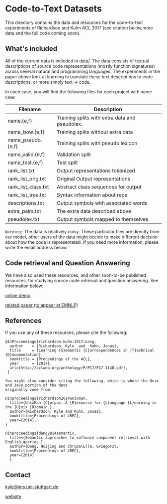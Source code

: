 Code-to-Text Datasets
========================

This directory contains the data and resources for the code-to-text
experiments of Richardson and Kuhn ACL 2017 (see citation below,more data and the full code coming soon). 

What's included 
--------------------------

All of the current data is included in data/. The data consists of
textual descriptions of source code representations (mostly function
signatures) across several natural and programming languages. The
experiments in the paper above look at learning to translate these
text descriptions to code descriptions, or more simply text -> code. 

In each case, you will find the following files for each project with
name ``name``: 

| Filename | Description |
|-----------------------|------------------------------------------------|
| name.{e,f} | Training splits with extra data and pseudolex. |
| name\_bow.{e,f} | Training splits without extra data |
| name\_pseudo.{e,f} | Training splits with pseudo lexicon |
| name\_valid.{e,f} | Validation split |
| name\_test.{e,f} | Test split |
| rank\_list.txt | Output representations tokenized |
| rank\_list_orig.txt | Original Output representations |
| rank\_list\_class.txt | Abstract class sequences for output |
| rank\_list\_tree.txt | Syntax information about reps |
| descriptions.txt | Output symbols with associated words |
| extra\_pairs.txt | The extra data described above |
| pseudolex.txt | Output symbols mapped to themselves. |

``Warning:`` The data is relatively noisy. These particular files are directly from our model, other users
of the data might decide to make different decision about how the code
is representated. If you need more information, please write the
email address below. 

Code retrieval and Question Answering 
--------------------------

We have also used these resources, and other soon-to-be published resources, for studying source
code retrieval and question answering. See information below:

[online demo](http://zubr.ims.uni-stuttgart.de/)

[related paper (to appear at EMNLP)](https://arxiv.org/abs/1706.00468)

References
---------------------------

If you use any of these resources, please cite the following: 

```
@InProceedings{richardson-kuhn:2017:Long,
  author    = {Richardson, Kyle  and  Kuhn, Jonas},
  title     = {Learning {S}emantic {C}orrespondences in {T}echnical {D}ocumentation},
  booktitle = {Proceedings of the ACL},
  year      = {2017},
  url={http://aclweb.org/anthology/P/P17/P17-1148.pdf},
 }

You might also consider citing the following, which is where the Unix and Java portion of the data
originally come from:

@inproceedings{richardson2014unixman,
  title={UnixMan {C}orpus: A {R}esource for {L}anguage {L}earning in the {U}nix {D}omain.},
  author={Richardson, Kyle and Kuhn, Jonas},
  booktitle={Proceedings of LREC},
  year={2014},
}

@inproceedings{deng2014semantic,
  title={Semantic approaches to software component retrieval with English queries.},
  author={Deng, Huijing and Chrupa\L{}a, Grzegorz},
  booktitle={Proceedings of LREC},
  year={2014}
  }
  ```

Contact
-----------------------------

kyle@ims.uni-stuttgart.de

[website](http://www.ims.uni-stuttgart.de/institut/mitarbeiter/kyle/)
